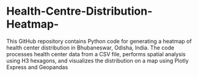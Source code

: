 # Health-Centre-Distribution-Heatmap-
This GitHub repository contains Python code for generating a heatmap of health center distribution in Bhubaneswar, Odisha, India. The code processes health center data from a CSV file, performs spatial analysis using H3 hexagons, and visualizes the distribution on a map using Plotly Express and Geopandas
